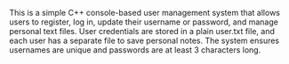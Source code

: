This is a simple C++ console-based user management system that allows users to register, log in, update their username or password, and manage personal text files. User credentials are stored in a plain user.txt file, and each user has a separate file to save personal notes. The system ensures usernames are unique and passwords are at least 3 characters long.
